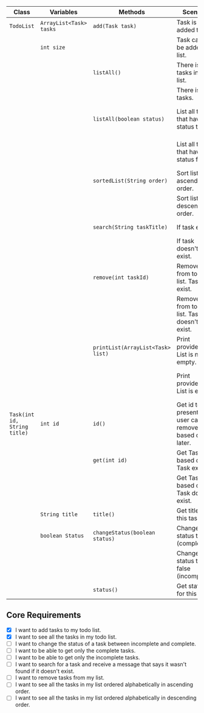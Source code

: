 | Class                        | Variables               | Methods                           | Scenario                                                        | Outputs                              |
|------------------------------|-------------------------|-----------------------------------|-----------------------------------------------------------------|--------------------------------------|
| `TodoList`                   | `ArrayList<Task> tasks` | `add(Task task)`                  | Task is added to list.                                          | true                                 |
|                              | `int size`              |                                   | Task can't be added to list.                                    | false                                |
|                              |                         | `listAll()`                       | There is tasks in todo list.                                    | List, all tasks                      |
|                              |                         |                                   | There is no tasks.                                              | Show message                         |
|                              |                         | `listAll(boolean status)`         | List all tasks that have status true.                           | List, only tasks that are complete   |
|                              |                         |                                   | List all tasks that have status false.                          | List, only tasks that are incomplete |
|                              |                         | `sortedList(String order)`        | Sort list in ascending order.                                   | Sorted list, ascending               |
|                              |                         |                                   | Sort list in descending order.                                  | Sorted list, descending              |
|                              |                         | `search(String taskTitle)`        | If task exist.                                                  | true; Show task                      |
|                              |                         |                                   | If task doesn't exist.                                          | false; Show error message            |
|                              |                         | `remove(int taskId)`              | Remove task from todo list. Task exist.                         | true                                 |
|                              |                         |                                   | Remove task from todo list. Task doesn't exist.                 | false                                |
|                              |                         | `printList(ArrayList<Task> list)` | Print provided list. List is not empty.                         | Printed list                         |
|                              |                         |                                   | Print provided list. List is empty.                             | Printed empty list with message      |
| `Task(int id, String title)` | `int id`                | `id()`                            | Get id to present id so user can remove task based on id later. |                                      |
|                              |                         | `get(int id)`                     | Get Task based on id. Task exists.                              | Task                                 |
|                              |                         |                                   | Get Task based on id. Task doesn't exist.                       | null                                 |
|                              | `String title`          | `title()`                         | Get title of this task.                                         | String                               |
|                              | `boolean Status`        | `changeStatus(boolean status)`    | Change status to true (complete).                               | -                                    |
|                              |                         |                                   | Change status to false (incomplete).                            | -                                    |
|                              |                         | `status()`                        | Get status for this task.                                       | true/false                           |


## Core Requirements
- [x] I want to add tasks to my todo list.
- [x] I want to see all the tasks in my todo list.
- [ ] I want to change the status of a task between incomplete and complete.
- [ ] I want to be able to get only the complete tasks.
- [ ] I want to be able to get only the incomplete tasks.
- [ ] I want to search for a task and receive a message that says it wasn't found if it doesn't exist.
- [ ] I want to remove tasks from my list.
- [ ] I want to see all the tasks in my list ordered alphabetically in ascending order.
- [ ] I want to see all the tasks in my list ordered alphabetically in descending order.